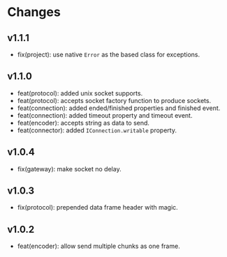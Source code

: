 # Changes

## v1.1.1

- fix(project): use native `Error` as the based class for exceptions.

## v1.1.0

- feat(protocol): added unix socket supports.
- feat(protocol): accepts socket factory function to produce sockets.
- feat(connection): added ended/finished properties and finished event.
- feat(connection): added timeout property and timeout event.
- feat(encoder): accepts string as data to send.
- feat(connector): added `IConnection.writable` property.

## v1.0.4

- fix(gateway): make socket no delay.

## v1.0.3

- fix(protocol): prepended data frame header with magic.

## v1.0.2

- feat(encoder): allow send multiple chunks as one frame.
